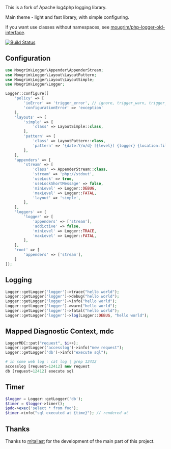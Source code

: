 This is a fork of Apache log4php logging library.

Main theme - light and fast library, with simple configuring.

If you want use classes without namespaces, see [mougrim/php-logger-old-interface](https://github.com/mougrim/php-logger-old-interface).

[![Build Status](https://api.travis-ci.org/mougrim/php-logger.png)](https://travis-ci.org/mougrim/php-logger)

Configuration
-------------

```php
use Mougrim\Logger\Appender\AppenderStream;
use Mougrim\Logger\Layout\LayoutPattern;
use Mougrim\Logger\Layout\LayoutSimple;
use Mougrim\Logger\Logger;

Logger::configure([
    'policy' => [
        'ioError' => 'trigger_error', // ignore, trigger_warn, trigger_error, exception or exit
        'configurationError' => 'exception'
    ],
    'layouts' => [
        'simple' => [
            'class' => LayoutSimple::class,
        ],
        'pattern' => [
            'class' => LayoutPattern::class,
            'pattern' => '{date:Y/m/d} [{level}] {logger} {location:file:line, class.function} {mdc:key} {mdc} {ndc}: {message} {ex}',
        ],
    ],
    'appenders' => [
        'stream' => [
            'class' => AppenderStream::class,
            'stream' => 'php://stdout',
            'useLock' => true,
            'useLockShortMessage' => false,
            'minLevel' => Logger::DEBUG,
            'maxLevel' => Logger::FATAL,
            'layout' => 'simple',
        ],
    ],
    'loggers' => [
        'logger' => [
            'appenders' => ['stream'],
            'addictive' => false,
            'minLevel' => Logger::TRACE,
            'maxLevel' => Logger::FATAL,
        ],
    ],
    'root' => [
        'appenders' => ['stream'],
    ]
]);
```
Logging
-------

```php
Logger::getLogger('logger')->trace("hello world");
Logger::getLogger('logger')->debug("hello world");
Logger::getLogger('logger')->info("hello world");
Logger::getLogger('logger')->warn("hello world");
Logger::getLogger('logger')->fatal("hello world");
Logger::getLogger('logger')->log(Logger::DEBUG, "hello world");
```

Mapped Diagnostic Context, mdc
------------------------------

```php
LoggerMDC::put("request", $i++);
Logger::getLogger('accesslog')->info("new request");
Logger::getLogger('db')->info("execute sql");

# in some web log : cat log | grep 12412
accesslog [request=12412] new request
db [request=12412] execute sql
```

Timer
-----

```php
$logger = Logger::getLogger('db');
$timer = $logger->timer();
$pdo->exec('select * from foo');
$timer->info("sql executed at {time}"); // rendered at
```

Thanks
-----

Thanks to [mitallast](https://github.com/mitallast/) for the development of the main part of this project.
